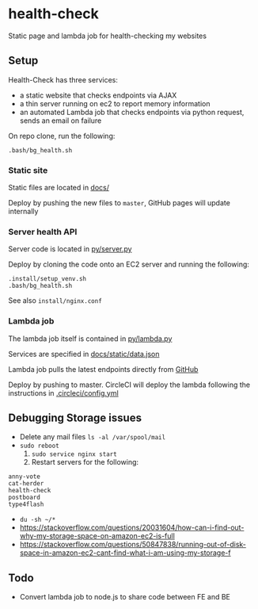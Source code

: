 # health-check

Static page and lambda job for health-checking my websites

## Setup

Health-Check has three services:
- a static website that checks endpoints via AJAX
- a thin server running on ec2 to report memory information
- an automated Lambda job that checks endpoints via python request, sends an email on failure

On repo clone, run the following:
```
.bash/bg_health.sh
```

### Static site

Static files are located in [docs/](/docs)

Deploy by pushing the new files to `master`, GitHub pages will update internally

### Server health API

Server code is located in [py/server.py](/py/server.py)

Deploy by cloning the code onto an EC2 server and running the following:
```
.install/setup_venv.sh
.bash/bg_health.sh
```

See also `install/nginx.conf`

### Lambda job

The lambda job itself is contained in [py/lambda.py](/py/lambda.py)

Services are specified in [docs/static/data.json](docs/static/data.json)

Lambda job pulls the latest endpoints directly from [GitHub](https://raw.githubusercontent.com/mpaulweeks/health-check/master/docs/static/data.json)

Deploy by pushing to master. CircleCI will deploy the lambda following the instructions in [.circleci/config.yml](/.circleci/config.yml)

## Debugging Storage issues

- Delete any mail files `ls -al /var/spool/mail`
- `sudo reboot`
  1. `sudo service nginx start`
  2. Restart servers for the following:
```
anny-vote
cat-herder
health-check
postboard
type4flash
```
- `du -sh ~/*`
- https://stackoverflow.com/questions/20031604/how-can-i-find-out-why-my-storage-space-on-amazon-ec2-is-full
- https://stackoverflow.com/questions/50847838/running-out-of-disk-space-in-amazon-ec2-cant-find-what-i-am-using-my-storage-f

## Todo

- Convert lambda job to node.js to share code between FE and BE
